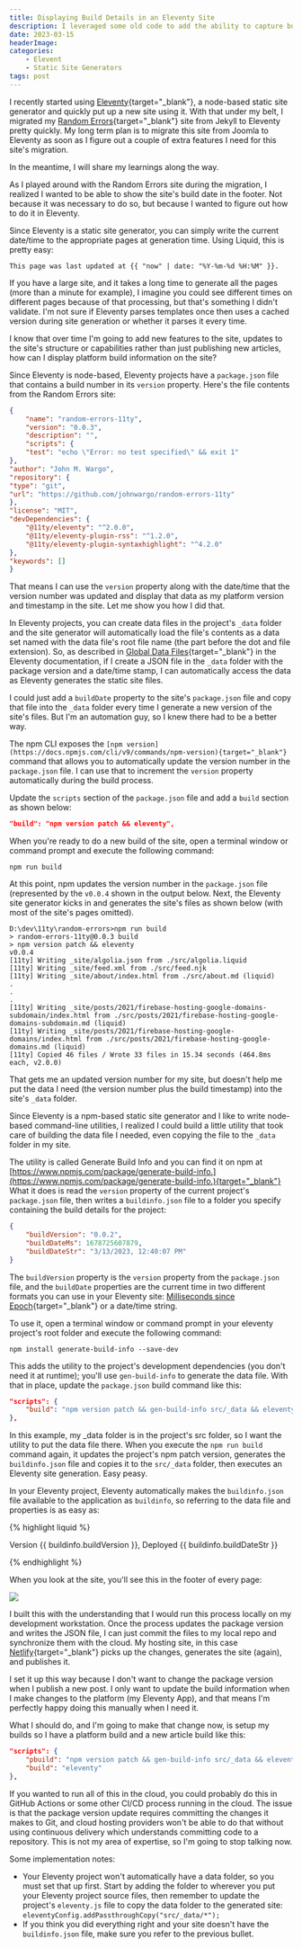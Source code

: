 ```yaml
---
title: Displaying Build Details in an Eleventy Site
description: I leveraged some old code to add the ability to capture build details and save them with a project. In this post, I describe the utility I created that allows you to easily display build information in an Eleventy site.
date: 2023-03-15
headerImage: 
categories: 
    - Elevent
    - Static Site Generators
tags: post
---
```


I recently started using [Eleventy](https://www.11ty.dev/){target="_blank"}, a node-based static site generator and quickly put up a new site using it. With that under my belt, I migrated my [Random Errors](https://randomerrors.dev/){target="_blank"} site from Jekyll to Eleventy pretty quickly. My long term plan is to migrate this site from Joomla to Eleventy as soon as I figure out a couple of extra features I need for this site's migration.

In the meantime, I will share my learnings along the way.

As I played around with the Random Errors site during the migration, I realized I wanted to be able to show the site's build date in the footer. Not because it was necessary to do so, but because I wanted to figure out how to do it in Eleventy.

Since Eleventy is a static site generator, you can simply write the current date/time to the appropriate pages at generation time. Using Liquid, this is pretty easy:

```text
This page was last updated at {{ "now" | date: "%Y-%m-%d %H:%M" }}.
```

If you have a large site, and it takes a long time to generate all the pages (more than a minute for example), I imagine you could see different times on different pages because of that processing, but that's something I didn't validate. I'm not sure if Eleventy parses templates once then uses a cached version during site generation or whether it parses it every time.

I know that over time I'm going to add new features to the site, updates to the site's structure or capabilities rather than just publishing new articles, how can I display platform build information on the site?

Since Eleventy is node-based, Eleventy projects have a `package.json` file that contains a build number in its `version` property. Here's the file contents from the Random Errors site:

```json
{
    "name": "random-errors-11ty",
    "version": "0.0.3",
    "description": "",
    "scripts": {
    "test": "echo \"Error: no test specified\" && exit 1"
},
"author": "John M. Wargo",
"repository": {
"type": "git",
"url": "https://github.com/johnwargo/random-errors-11ty"
},
"license": "MIT",
"devDependencies": {
    "@11ty/eleventy": "^2.0.0",
    "@11ty/eleventy-plugin-rss": "^1.2.0",
    "@11ty/eleventy-plugin-syntaxhighlight": "^4.2.0"
},
"keywords": []
}
```

That means I can use the `version` property along with the date/time that the version number was updated and display that data as my platform version and timestamp in the site. Let me show you how I did that.

In Eleventy projects, you can create data files in the project's `_data` folder and the site generator will automatically load the file's contents as a data set named with the data file's root file name (the part before the dot and file extension). So, as described in [Global Data Files](https://www.11ty.dev/docs/data-global){target="_blank"} in the Eleventy documentation, if I create a JSON file in the `_data` folder with the package version and a date/time stamp, I can automatically access the data as Eleventy generates the static site files.

I could just add a `buildDate` property to the site's `package.json` file and copy that file into the `_data` folder every time I generate a new version of the site's files. But I'm an automation guy, so I knew there had to be a better way.

The npm CLI exposes the `[npm version](https://docs.npmjs.com/cli/v9/commands/npm-version){target="_blank"}` command that allows you to automatically update the version number in the `package.json` file. I can use that to increment the `version` property automatically during the build process.

Update the `scripts` section of the `package.json` file and add a `build` section as shown below:

```json
"build": "npm version patch && eleventy",
```

When you're ready to do a new build of the site, open a terminal window or command prompt and execute the following command:

```shell
npm run build
```

At this point, npm updates the version number in the `package.json` file (represented by the `v0.0.4` shown in the output below. Next, the Eleventy site generator kicks in and generates the site's files as shown below (with most of the site's pages omitted).

```text
D:\dev\11ty\random-errors>npm run build
> random-errors-11ty@0.0.3 build
> npm version patch && eleventy
v0.0.4
[11ty] Writing _site/algolia.json from ./src/algolia.liquid
[11ty] Writing _site/feed.xml from ./src/feed.njk
[11ty] Writing _site/about/index.html from ./src/about.md (liquid)
.
.
.
[11ty] Writing _site/posts/2021/firebase-hosting-google-domains-subdomain/index.html from ./src/posts/2021/firebase-hosting-google-domains-subdomain.md (liquid)
[11ty] Writing _site/posts/2021/firebase-hosting-google-domains/index.html from ./src/posts/2021/firebase-hosting-google-domains.md (liquid)
[11ty] Copied 46 files / Wrote 33 files in 15.34 seconds (464.8ms each, v2.0.0)
```

That gets me an updated version number for my site, but doesn't help me put the data I need (the version number plus the build timestamp) into the site's `_data` folder.

Since Eleventy is a npm-based static site generator and I like to write node-based command-line utilities, I realized I could build a little utility that took care of building the data file I needed, even copying the file to the `_data` folder in my site.

The utility is called Generate Build Info and you can find it on npm at [https://www.npmjs.com/package/generate-build-info.](https://www.npmjs.com/package/generate-build-info.){target="_blank"} What it does is read the `version` property of the current project's `package.json` file, then writes a `buildinfo.json` file to a folder you specify containing the build details for the project:

```json
{
    "buildVersion": "0.0.2",
    "buildDateMs": 1678725607879,
    "buildDateStr": "3/13/2023, 12:40:07 PM"
}
```

The `buildVersion` property is the `version` property from the `package.json` file, and the `buildDate` properties are the current time in two different formats you can use in your Eleventy site: [Milliseconds since Epoch](https://en.wikipedia.org/wiki/Unix_time){target="_blank"} or a date/time string.

To use it, open a terminal window or command prompt in your eleventy project's root folder and execute the following command:

```shell
npm install generate-build-info --save-dev
```

This adds the utility to the project's development dependencies (you don't need it at runtime); you'll use `gen-build-info` to generate the data file. With that in place, update the `package.json` build command like this:

```json
"scripts": {
    "build": "npm version patch && gen-build-info src/_data && eleventy"
},
```

In this example, my _data folder is in the project's src folder, so I want the utility to put the data file there. When you execute the `npm run build` command again, it updates the project's npm patch version, generates the `buildinfo.json` file and copies it to the `src/_data` folder, then executes an Eleventy site generation. Easy peasy.

In your Eleventy project, Eleventy automatically makes the `buildinfo.json` file available to the application as `buildinfo`, so referring to the data file and properties is as easy as:

{% highlight liquid %}
<p>Version {{ buildinfo.buildVersion }}, Deployed {{ buildinfo.buildDateStr }}</p>
{% endhighlight %}
    
When you look at the site, you'll see this in the footer of every page:

![](/images/2023/random-errors-footer.png)

I built this with the understanding that I would run this process locally on my development workstation. Once the process updates the package version and writes the JSON file, I can just commit the files to my local repo and synchronize them with the cloud. My hosting site, in this case [Netlify](https://www.netlify.com/){target="_blank"} picks up the changes, generates the site (again), and publishes it.

I set it up this way because I don't want to change the package version when I publish a new post. I only want to update the build information when I make changes to the platform (my Eleventy App), and that means I'm perfectly happy doing this manually when I need it.

What I should do, and I'm going to make that change now, is setup my builds so I have a platform build and a new article build like this:

```json
"scripts": {
    "pbuild": "npm version patch && gen-build-info src/_data && eleventy",
    "build": "eleventy"
},
```

If you wanted to run all of this in the cloud, you could probably do this in GitHub Actions or some other CI/CD process running in the cloud. The issue is that the package version update requires committing the changes it makes to Git, and cloud hosting providers won't be able to do that without using continuous delivery which understands committing code to a repository. This is not my area of expertise, so I'm going to stop talking now.

Some implementation notes:

*   Your Eleventy project won't automatically have a data folder, so you must set that up first. Start by adding the folder to wherever you put your Eleventy project source files, then remember to update the project's `eleventy.js` file to copy the data folder to the generated site: `eleventyConfig.addPassthroughCopy("src/_data/*");`
*   If you think you did everything right and your site doesn't have the `buildinfo.json` file, make sure you refer to the previous bullet.